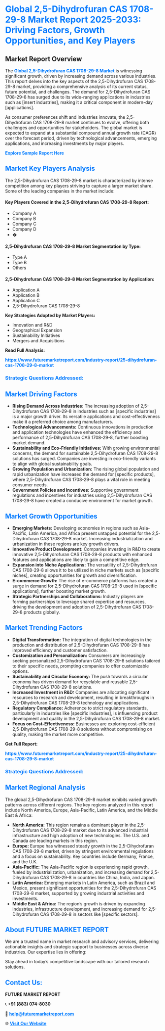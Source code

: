 <h1 style="color: #007BFF;">Global 2,5-Dihydrofuran CAS 1708-29-8 Market Report 2025-2033: Driving Factors, Growth Opportunities, and Key Players</h1>

<section id="overview">
<h2>Market Report Overview</h2>
<p>The <a href="https://www.futuremarketreport.com/industry-report/25-dihydrofuran-cas-1708-29-8-market" style="color: #007BFF; text-decoration: none;"><strong>Global 2,5-Dihydrofuran CAS 1708-29-8 Market</strong></a> is witnessing significant growth, driven by increasing demand across various industries. This report delves into the key aspects of the 2,5-Dihydrofuran CAS 1708-29-8 market, providing a comprehensive analysis of its current status, future potential, and challenges. The demand for 2,5-Dihydrofuran CAS 1708-29-8 has surged due to its wide-ranging applications in industries such as [insert industries], making it a critical component in modern-day [applications].</p>
<p>As consumer preferences shift and industries innovate, the 2,5-Dihydrofuran CAS 1708-29-8 market continues to evolve, offering both challenges and opportunities for stakeholders. The global market is expected to expand at a substantial compound annual growth rate (CAGR) over the forecast period, driven by technological advancements, emerging applications, and increasing investments by major players.</p>
</section>

<section id="overview">
<p><a href="https://www.futuremarketreport.com/request-sample/reportId=120534" style="color: #007BFF; text-decoration: none;"><strong>Explore Sample Report Here</strong></a></p>
</section>

<section id="key-players">
<h2 style="color: #007BFF;">Market Key Players Analysis</h2>
<p>The 2,5-Dihydrofuran CAS 1708-29-8 market is characterized by intense competition among key players striving to capture a larger market share. Some of the leading companies in the market include:</p>
<h4>Key Players Covered in the 2,5-Dihydrofuran CAS 1708-29-8 Report:</h4>
<ul><li>Company A</li><li>Company B</li><li>Company C</li><li>Company D</li><li>�</li></ul>
<h4>2,5-Dihydrofuran CAS 1708-29-8 Market Segmentation by Type:</h4>
<ul><li>Type A</li><li>Type B</li><li>Others</li></ul>

<h4>2,5-Dihydrofuran CAS 1708-29-8 Market Segmentation by Application:</h4>
<ul><li>Application A</li><li>Application B</li><li>Application C</li><li>2,5-Dihydrofuran CAS 1708-29-8</li></ul>
<p><strong>Key Strategies Adopted by Market Players:</strong></p>
<ul>
<li>Innovation and R&D</li>
<li>Geographical Expansion</li>
<li>Sustainability Initiatives</li>
<li>Mergers and Acquisitions</li>
</ul>
</section>

<section>
<p><strong>Read Full Analysis: </strong></p><a href="https://www.futuremarketreport.com/industry-report/25-dihydrofuran-cas-1708-29-8-market" style="color: #007BFF; text-decoration: none;"><strong>https://www.futuremarketreport.com/industry-report/25-dihydrofuran-cas-1708-29-8-market</strong></a>
<h3 style="color: #007BFF;">Strategic Questions Addressed:</h3>
</section>

<section id="driving-factors">
<h2 style="color: #007BFF;">Market Driving Factors</h2>
<ul>
<li><strong>Rising Demand Across Industries:</strong> The increasing adoption of 2,5-Dihydrofuran CAS 1708-29-8 in industries such as [specific industries] is a major growth driver. Its versatile applications and cost-effectiveness make it a preferred choice among manufacturers.</li>
<li><strong>Technological Advancements:</strong> Continuous innovations in production and application technologies have enhanced the efficiency and performance of 2,5-Dihydrofuran CAS 1708-29-8, further boosting market demand.</li>
<li><strong>Sustainability and Eco-Friendly Initiatives:</strong> With growing environmental concerns, the demand for sustainable 2,5-Dihydrofuran CAS 1708-29-8 solutions has surged. Companies are investing in eco-friendly variants to align with global sustainability goals.</li>
<li><strong>Growing Population and Urbanization:</strong> The rising global population and rapid urbanization have increased the demand for [specific products], where 2,5-Dihydrofuran CAS 1708-29-8 plays a vital role in meeting consumer needs.</li>
<li><strong>Government Policies and Incentives:</strong> Supportive government regulations and incentives for industries using 2,5-Dihydrofuran CAS 1708-29-8 have created a conducive environment for market growth.</li>
</ul>
</section>

<section id="growth-opportunities">
<h2 style="color: #007BFF;">Market Growth Opportunities</h2>
<ul>
<li><strong>Emerging Markets:</strong> Developing economies in regions such as Asia-Pacific, Latin America, and Africa present untapped potential for the 2,5-Dihydrofuran CAS 1708-29-8 market. Increasing industrialization and urbanization in these regions are key growth drivers.</li>
<li><strong>Innovative Product Development:</strong> Companies investing in R&D to create innovative 2,5-Dihydrofuran CAS 1708-29-8 products with enhanced features and applications are likely to gain a competitive edge.</li>
<li><strong>Expansion into Niche Applications:</strong> The versatility of 2,5-Dihydrofuran CAS 1708-29-8 allows it to be utilized in niche markets such as [specific niches], creating opportunities for growth and diversification.</li>
<li><strong>E-commerce Growth:</strong> The rise of e-commerce platforms has created a surge in demand for 2,5-Dihydrofuran CAS 1708-29-8 used in [specific applications], further boosting market growth.</li>
<li><strong>Strategic Partnerships and Collaborations:</strong> Industry players are forming partnerships to leverage shared expertise and resources, driving the development and adoption of 2,5-Dihydrofuran CAS 1708-29-8 products globally.</li>
</ul>
</section>

<section id="trending-factors">
<h2 style="color: #007BFF;">Market Trending Factors</h2>
<ul>
<li><strong>Digital Transformation:</strong> The integration of digital technologies in the production and distribution of 2,5-Dihydrofuran CAS 1708-29-8 has improved efficiency and customer satisfaction.</li>
<li><strong>Customization and Personalization:</strong> Consumers are increasingly seeking personalized 2,5-Dihydrofuran CAS 1708-29-8 solutions tailored to their specific needs, prompting companies to offer customizable options.</li>
<li><strong>Sustainability and Circular Economy:</strong> The push towards a circular economy has driven demand for recyclable and reusable 2,5-Dihydrofuran CAS 1708-29-8 solutions.</li>
<li><strong>Increased Investment in R&D:</strong> Companies are allocating significant resources to research and development, resulting in breakthroughs in 2,5-Dihydrofuran CAS 1708-29-8 technology and applications.</li>
<li><strong>Regulatory Compliance:</strong> Adherence to strict regulatory standards, particularly in industries like [specific industries], is influencing product development and quality in the 2,5-Dihydrofuran CAS 1708-29-8 market.</li>
<li><strong>Focus on Cost-Effectiveness:</strong> Businesses are exploring cost-efficient 2,5-Dihydrofuran CAS 1708-29-8 solutions without compromising on quality, making the market more competitive.</li>
</ul>
</section>

<section>
<p><strong>Get Full Report: </strong></p><a href="https://www.futuremarketreport.com/industry-report/25-dihydrofuran-cas-1708-29-8-market" style="color: #007BFF; text-decoration: none;"><strong>https://www.futuremarketreport.com/industry-report/25-dihydrofuran-cas-1708-29-8-market</strong></a>
<h3 style="color: #007BFF;">Strategic Questions Addressed:</h3>
</section>


<section id="regional-analysis">
<h2 style="color: #007BFF;">Market Regional Analysis</h2>
<p>The global 2,5-Dihydrofuran CAS 1708-29-8 market exhibits varied growth patterns across different regions. The key regions analyzed in this report include North America, Europe, Asia-Pacific, Latin America, and the Middle East & Africa:</p>
<ul>
<li><strong>North America:</strong> This region remains a dominant player in the 2,5-Dihydrofuran CAS 1708-29-8 market due to its advanced industrial infrastructure and high adoption of new technologies. The U.S. and Canada are leading markets in this region.</li>
<li><strong>Europe:</strong> Europe has witnessed steady growth in the 2,5-Dihydrofuran CAS 1708-29-8 market, driven by stringent environmental regulations and a focus on sustainability. Key countries include Germany, France, and the U.K.</li>
<li><strong>Asia-Pacific:</strong> The Asia-Pacific region is experiencing rapid growth, fueled by industrialization, urbanization, and increasing demand for 2,5-Dihydrofuran CAS 1708-29-8 in countries like China, India, and Japan.</li>
<li><strong>Latin America:</strong> Emerging markets in Latin America, such as Brazil and Mexico, present significant opportunities for the 2,5-Dihydrofuran CAS 1708-29-8 market, supported by growing industrial activities and investments.</li>
<li><strong>Middle East & Africa:</strong> The region’s growth is driven by expanding industries, infrastructure development, and increasing demand for 2,5-Dihydrofuran CAS 1708-29-8 in sectors like [specific sectors].</li>
</ul>
</section>

<footer>
<h2 style="color: #007BFF;">About FUTURE MARKET REPORT</h2>
<p>We are a trusted name in market research and advisory services, delivering actionable insights and strategic support to businesses across diverse industries. Our expertise lies in offering:</p>

<p>Stay ahead in today’s competitive landscape with our tailored research solutions.</p>

<h2 style="color: #007BFF;">Contact Us:</h2>
<p><strong>FUTURE MARKET REPORT</strong></p>
<p>📞 <strong>+91 (883) 074-8030</strong></p>
<p>📧 <strong><a href="mailto:help@futuremarketreport.com" style="color: #007BFF;">help@futuremarketreport.com</a></strong></p>
<p>🌐 <strong><a href="https://www.futuremarketreport.com/" style="color: #007BFF;">Visit Our Website</a></strong></p>
</footer>